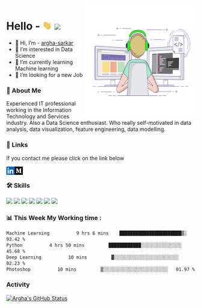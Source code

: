 <!--
<img src="https://raw.githubusercontent.com/argha-sarkar/argha-sarkar/main/ImageFolder/coding-freak.gif" height="400px" width="400px" class="center"> -->


<img align="right" alt="coding" src="https://raw.githubusercontent.com/argha-sarkar/argha-sarkar/main/ImageFolder/coding-freak.gif" width="300" height="300" />


# Hello - <img src="https://raw.githubusercontent.com/argha-sarkar/argha-sarkar/main/ImageFolder/hand.gif" width="25px"> ![](https://visitor-badge.glitch.me/badge?page_id=argha-sarkar.argha-sarkar)

- 👋 Hi, I’m - [argha-sarkar](https://github.com/argha-sarkar)
- 👀 I’m interested in Data Science
- 🌱 I’m currently learning Machine learning
- 💞️ I’m looking for a new Job

### 🚀 About Me
Experienced IT professional working in the Information Technology 
and Services industry. Also a Data Science enthusiast. 
Who really self-motivated in data analysis, data visualization, 
feature engineering, data modelling.


### 🔗 Links
If you contact me please click on the link below

<a href="https://www.linkedin.com/in/arghasarkar/">
  <img align="left" alt="Argha's LinkedIN" width="22px" src="https://raw.githubusercontent.com/argha-sarkar/argha-sarkar/a3bdee193bd7bfc401e6b86e0e414eac7a237165/ImageFolder/logo/linkedin.svg" />
</a>

<a href="https://medium.com/@arghasarkar5373/">
  <img align="left" alt="Argha's Medium" width="22px" src="https://raw.githubusercontent.com/argha-sarkar/argha-sarkar/main/ImageFolder/logo/medium-logo-93CDCF6451-seeklogo.com.png" />
</a>

<br>

### 🛠 Skills
![](https://img.shields.io/badge/-Python-blue)
![](https://img.shields.io/badge/-Machine%20Learning-red)
![](https://img.shields.io/badge/-MySQL-blue)
![](https://img.shields.io/badge/-IBM%20DB2-lightgrey)
![](https://img.shields.io/badge/-Visual%20Studio%20Code-blue)
![](https://img.shields.io/badge/-Microsoft%20Office-green)
![](https://img.shields.io/badge/-Photoshop-inactive)

### 📊 **This  Week My Working  time :**
<!--START_SECTION:waka-->
```text
Machine Learning          9 hrs 6 mins    ███████████████████████▒░   93.42 % 
Python          4 hrs 50 mins         ████████████░░░░░░░░░░░░░░░  45.68 % 
Deep Learning          10 mins         ▓░░░░░░░░░░░░░░░░░░░░░░░░   02.23 % 
Photoshop          10 mins         ▒░░░░░░░░░░░░░░░░░░░░░░░░   01.97 % 
```
<!--END_SECTION:waka-->


### Activity

<a href="https://github.com/argha-sarkar/">
  <img align="center" src="https://github-readme-stats.vercel.app/api?username=argha-sarkar&show_icons=true&show_owner=true&line_height=27&count_private=true&title_color=bdddff&text_color=1cd6ff&icon_color=ef8539&bg_color=031a1f" alt="Argha's GitHub Status" />
</a>
